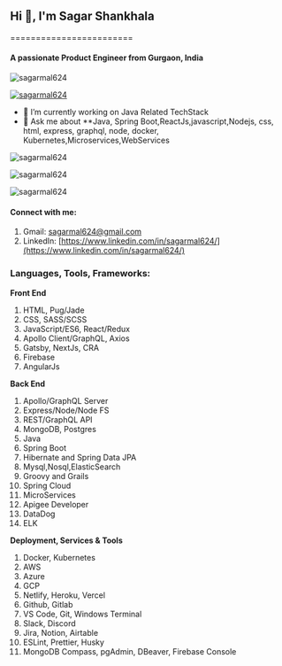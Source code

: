
## Hi 👋, I'm Sagar Shankhala
========================
#### A passionate Product Engineer from Gurgaon, India

![sagarmal624](https://komarev.com/ghpvc/?username=sagarmal624&label=Profile%20views&color=0e75b6&style=flat)

[![sagarmal624](https://github-profile-trophy.vercel.app/?username=ryo-ma&theme=dracula)](https://github.com/ryo-ma/github-profile-trophy)



- 🌱 I’m currently working on Java Related TechStack
- 💬 Ask me about **Java, Spring Boot,ReactJs,javascript,Nodejs, css, html, express, graphql, node, docker, Kubernetes,Microservices,WebServices


![sagarmal624](https://github-readme-stats.vercel.app/api/top-langs?username=sagarmal624&show_icons=true&locale=en&layout=compact)

 ![sagarmal624](https://github-readme-stats.vercel.app/api?username=sagarmal624&show_icons=true&locale=en)

![sagarmal624](https://github-readme-streak-stats.herokuapp.com/?user=sagarmal624&)

#### Connect with me:
1. Gmail: sagarmal624@gmail.com
2. LinkedIn: [https://www.linkedin.com/in/sagarmal624/](https://www.linkedin.com/in/sagarmal624/)

### Languages, Tools, Frameworks:
**Front End**
 1. HTML, Pug/Jade
 2. CSS, SASS/SCSS 
 3. JavaScript/ES6, React/Redux
 4. Apollo Client/GraphQL, Axios
 5. Gatsby, NextJs, CRA
 6. Firebase
 7. AngularJs


**Back End**

 1. Apollo/GraphQL Server
 2. Express/Node/Node FS
 3. REST/GraphQL API
 4. MongoDB, Postgres
 5. Java
 6. Spring Boot
 7. Hibernate and Spring Data JPA
 8. Mysql,Nosql,ElasticSearch
 9. Groovy and Grails
 10. Spring Cloud
 11. MicroServices
 12. Apigee Developer
 13. DataDog
 14. ELK
 
**Deployment, Services & Tools**

 1. Docker, Kubernetes
 2. AWS
 3. Azure
 4. GCP
 5. Netlify, Heroku, Vercel
 6. Github, Gitlab
 7. VS Code, Git, Windows Terminal
 8. Slack, Discord
 9. Jira, Notion, Airtable
 10. ESLint, Prettier, Husky
 11. MongoDB Compass, pgAdmin, DBeaver, Firebase Console 


